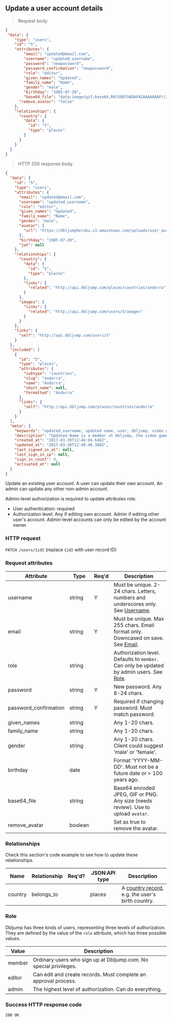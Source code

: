 ## <a name="users_update"></a>Update a user account details

> Request body

```JSON
{
 "data": {
  	"type": "users",
  	"id": "5",
  	"attributes": {
  		"email": "updated@email.com",
  		"username": "updated_username",
  		"password": "newpassword",
  		"password_confirmation": "newpassword",
  		"role": "editor",
  		"given_names": "Updated",
  		"family_name": "Name",
  		"gender": "male",
  		"birthday": "1985-07-20",
  		"base64_file": "data:image/gif;base64,R0lGODlhBQAFAIAAAAAAAP///ywAAAAABQAFAAACBIyPqVgAOw==",
      "remove_avatar": "false"
  	},
    "relationships": {
      "country": {
        "data": {
          "id": "5",
          "type": "places"
        }
      }
    }
  }
}
```

> HTTP 200 response body

```JSON
{
  "data": {
    "id": "5",
    "type": "users",
    "attributes": {
      "email": "updated@email.com",
      "username": "updated_username",
      "role": "editor",
      "given_names": "Updated",
      "family_name": "Name",
      "gender": "male",
      "avatar": {
        "url": "https://dbljumpheroku.s3.amazonaws.com/uploads/user_avatar/5/1703301248.gif"
      },
      "birthday": "1985-07-20",
      "jwt": null
    },
    "relationships": {
      "country": {
        "data": {
          "id": "5",
          "type": "places"
        },
        "links": {
          "related": "http://api.dbljump.com/places/countries/andorra"
        }
      },
      "images": {
        "links": {
          "related": "http://api.dbljump.com/users/5/images"
        }
      }
    },
    "links": {
      "self": "http://api.dbljump.com/users/5"
    }
  },
  "included": [
    {
      "id": "5",
      "type": "places",
      "attributes": {
        "subtype": "countries",
        "slug": "andorra",
        "name": "Andorra",
        "short_name": null,
        "formatted": "Andorra"
      },
      "links": {
        "self": "http://api.dbljump.com/places/countries/andorra"
      }
    }
  ],
  "meta": {
    "keywords": "updated_username, updated name, user, dbljump, video games, pc games, gaming",
    "description": "Updated Name is a member at Dbljump, the video game reference.",
    "created_at": "2017-03-30T12:46:04.648Z",
    "updated_at": "2017-03-30T12:48:40.380Z",
    "last_signed_in_at": null,
    "last_sign_in_ip": null,
    "sign_in_count": 0,
    "activated_at": null
  }
}
```

Update an existing user account. A user can update their own account. An admin can update any other non-admin account.

Admin-level authorization is required to update attributes role.

* User authentication: required
* Authorization level: Any if editing own account. Admin if editing other user's account. Admin-level accounts can only be edited by the account owner.

### HTTP request

`PATCH /users/{id}` (replace `{id}` with user record ID)

### Request attributes

Attribute | Type | Req'd | Description
--------- | ---- | ----- | -----------
username | string | Y | Must be unique. 2-24 chars. Letters, numbers and underscores only. See [Username](#user_username).
email | string | Y | Must be unique. Max 255 chars. Email format only. Downcased on save. See [Email](#user_email).
role | string | | Authorization level. Defaults to `member`. Can only be updated by admin users. See [Role](#user_role).
password | string | Y | New password. Any 8-24 chars.
password_confirmation | string | Y | Required if changing password. Must match password.
given_names | string |  |Any 1-20 chars.
family_name | string | | Any 1-20 chars.
gender | string | | Any 1-20 chars. Client could suggest 'male' or 'female'.
birthday | date | | Format 'YYYY-MM-DD'. Must not be a future date or > 100 years ago.
base64_file | string | | Base64 encoded JPEG, GIF or PNG. Any size (needs review). Use to upload `avatar`.
remove_avatar | boolean | | Set as true to remove the avatar.

### Relationships

Check this section's code example to see how to update these relationships.

Name | Relationship | Req'd? | JSON:API type | Description
---- | ------------ | ------ | ------------- | ----------
country | belongs_to | | places | A [country record](#countries_intro), e.g. the user's birth country.

### <a name="user_role"></a>Role

Dbljump has three kinds of users, representing three levels of authorization. They are defined by the value of the `role` attribute, which has three possible values.

Value | Description
----- | -----------
member | Ordinary users who sign up at Dbljump.com. No special privileges.
editor | Can edit and create records. Must complete an approval process.
admin | The highest level of authorization. Can do everything.

### Success HTTP response code

`200 OK`
